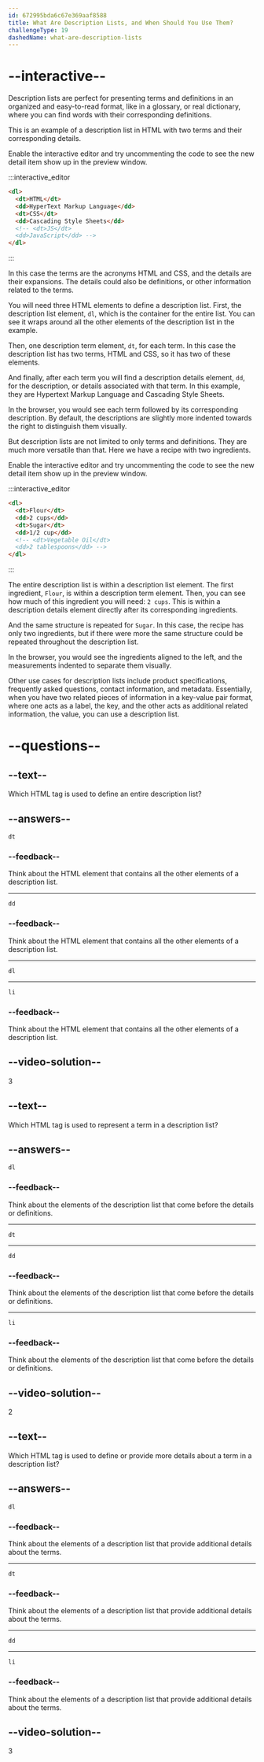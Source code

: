 ```yaml
---
id: 672995bda6c67e369aaf8588
title: What Are Description Lists, and When Should You Use Them?
challengeType: 19
dashedName: what-are-description-lists
---
```


# --interactive--

Description lists are perfect for presenting terms and definitions in an organized and easy-to-read format, like in a glossary, or real dictionary, where you can find words with their corresponding definitions.

This is an example of a description list in HTML with two terms and their corresponding details.

Enable the interactive editor and try uncommenting the code to see the new detail item show up in the preview window.

:::interactive_editor

```html
<dl>
  <dt>HTML</dt>
  <dd>HyperText Markup Language</dd>
  <dt>CSS</dt>
  <dd>Cascading Style Sheets</dd>
  <!-- <dt>JS</dt>
  <dd>JavaScript</dd> -->
</dl>
```

:::

In this case the terms are the acronyms HTML and CSS, and the details are their expansions. The details could also be definitions, or other information related to the terms.

You will need three HTML elements to define a description list. First, the description list element, `dl`, which is the container for the entire list. You can see it wraps around all the other elements of the description list in the example.

Then, one description term element, `dt`, for each term. In this case the description list has two terms, HTML and CSS, so it has two of these elements.

And finally, after each term you will find a description details element, `dd`, for the description, or details associated with that term. In this example, they are Hypertext Markup Language and Cascading Style Sheets.

In the browser, you would see each term followed by its corresponding description. By default, the descriptions are slightly more indented towards the right to distinguish them visually.

But description lists are not limited to only terms and definitions. They are much more versatile than that. Here we have a recipe with two ingredients.

Enable the interactive editor and try uncommenting the code to see the new detail item show up in the preview window.

:::interactive_editor

```html
<dl>
  <dt>Flour</dt>
  <dd>2 cups</dd>
  <dt>Sugar</dt>
  <dd>1/2 cup</dd>
  <!-- <dt>Vegetable Oil</dt>
  <dd>2 tablespoons</dd> -->
</dl>
```

:::

The entire description list is within a description list element. The first ingredient, `Flour`, is within a description term element. Then, you can see how much of this ingredient you will need: `2 cups`. This is within a description details element directly after its corresponding ingredients.

And the same structure is repeated for `Sugar`. In this case, the recipe has only two ingredients, but if there were more the same structure could be repeated throughout the description list.

In the browser, you would see the ingredients aligned to the left, and the measurements indented to separate them visually.

Other use cases for description lists include product specifications, frequently asked questions, contact information, and metadata. Essentially, when you have two related pieces of information in a key-value pair format, where one acts as a label, the key, and the other acts as additional related information, the value, you can use a description list.

# --questions--

## --text--

Which HTML tag is used to define an entire description list?

## --answers--

`dt`

### --feedback--

Think about the HTML element that contains all the other elements of a description list.

---

`dd`

### --feedback--

Think about the HTML element that contains all the other elements of a description list.

---

`dl`

---

`li`

### --feedback--

Think about the HTML element that contains all the other elements of a description list.

## --video-solution--

3

## --text--

Which HTML tag is used to represent a term in a description list?

## --answers--

`dl`

### --feedback--

Think about the elements of the description list that come before the details or definitions.

---

`dt`

---

`dd`

### --feedback--

Think about the elements of the description list that come before the details or definitions.

---

`li`

### --feedback--

Think about the elements of the description list that come before the details or definitions.

## --video-solution--

2

## --text--

Which HTML tag is used to define or provide more details about a term in a description list?

## --answers--

`dl`

### --feedback--

Think about the elements of a description list that provide additional details about the terms.

---

`dt`

### --feedback--

Think about the elements of a description list that provide additional details about the terms.

---

`dd`

---

`li`

### --feedback--

Think about the elements of a description list that provide additional details about the terms.

## --video-solution--

3
